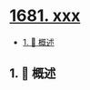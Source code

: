 # [1681. xxx](https://github.com/Tdahuyou/TNotes.leetcode/tree/main/notes/1681.%20xxx)

<!-- region:toc -->

- [1. 📝 概述](#1--概述)

<!-- endregion:toc -->

## 1. 📝 概述
